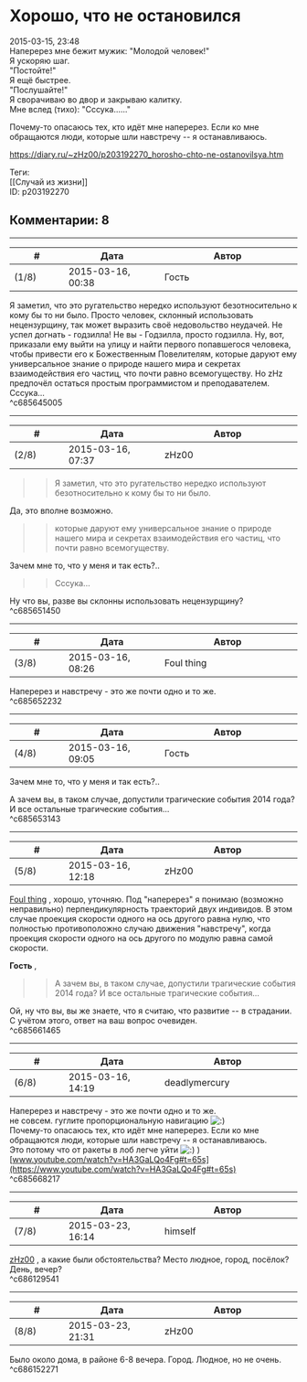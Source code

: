 Хорошо, что не остановился
==========================

  
2015-03-15, 23:48  
 Наперерез мне бежит мужик: "Молодой человек!"   
 Я ускоряю шаг.   
 "Постойте!"   
 Я ещё быстрее.   
 "Послушайте!"   
 Я сворачиваю во двор и закрываю калитку.   
 Мне вслед (тихо): "Сссука......"   
   
 Почему-то опасаюсь тех, кто идёт мне наперерез. Если ко мне обращаются люди, которые шли навстречу -- я останавливаюсь.   
  
<https://diary.ru/~zHz00/p203192270_horosho-chto-ne-ostanovilsya.htm>  
  
Теги:  
[[Случай из жизни]]  
ID: p203192270  


Комментарии: 8
--------------

  


---



|         #         |              Дата              |                     Автор                     |           ID           |
| --- | --- | --- | --- |
| (1/8) | 2015-03-16, 00:38 | Гость | c685645005 |

  
 Я заметил, что это ругательство нередко используют безотносительно к кому бы то ни было. Просто человек, склонный использовать нецензурщину, так может выразить своё недовольство неудачей. Не успел догнать - годзилла! Не вы - Годзилла, просто годзилла. Ну, вот, приказали ему выйти на улицу и найти первого попавшегося человека, чтобы привести его к Божественным Повелителям, которые даруют ему универсальное знание о природе нашего мира и секретах взаимодействия его частиц, что почти равно всемогуществу. Но zHz предпочёл остаться простым программистом и преподавателем. Сссука...   
 ^c685645005

---



|         #         |              Дата              |                     Автор                     |           ID           |
| --- | --- | --- | --- |
| (2/8) | 2015-03-16, 07:37 | zHz00 | c685651450 |

  
 >>Я заметил, что это ругательство нередко используют безотносительно к кому бы то ни было.   
   
 Да, это вполне возможно.   
   
 >>которые даруют ему универсальное знание о природе нашего мира и секретах взаимодействия его частиц, что почти равно всемогуществу.   
   
 Зачем мне то, что у меня и так есть?..   
   
 >>Сссука...   
   
 Ну что вы, разве вы склонны использовать нецензурщину?   
 ^c685651450

---



|         #         |              Дата              |                     Автор                     |           ID           |
| --- | --- | --- | --- |
| (3/8) | 2015-03-16, 08:26 | Foul thing | c685652232 |

  
 Наперерез и навстречу - это же почти одно и то же.   
 ^c685652232

---



|         #         |              Дата              |                     Автор                     |           ID           |
| --- | --- | --- | --- |
| (4/8) | 2015-03-16, 09:05 | Гость | c685653143 |

  
  Зачем мне то, что у меня и так есть?..    
   
 А зачем вы, в таком случае, допустили трагические события 2014 года? И все остальные трагические события...   
 ^c685653143

---



|         #         |              Дата              |                     Автор                     |           ID           |
| --- | --- | --- | --- |
| (5/8) | 2015-03-16, 12:18 | zHz00 | c685661465 |

  
  [Foul thing](http://foulthing.diary.ru "Temporary Internet Flies")  , хорошо, уточняю. Под "наперерез" я понимаю (возможно неправильно) перпендикулярность траекторий двух индивидов. В этом случае проекция скорости одного на ось другого равна нулю, что полностью противоположно случаю движения "навстречу", когда проекция скорости одного на ось другого по модулю равна самой скорости.   
   
  **Гость**  ,   
 >>А зачем вы, в таком случае, допустили трагические события 2014 года? И все остальные трагические события...   
   
 Ой, ну что вы, вы же знаете, что я считаю, что развитие -- в страдании. С учётом этого, ответ на ваш вопрос очевиден.   
 ^c685661465

---



|         #         |              Дата              |                     Автор                     |           ID           |
| --- | --- | --- | --- |
| (6/8) | 2015-03-16, 14:19 | deadlymercury | c685668217 |

  
  Наперерез и навстречу - это же почти одно и то же.    
 не совсем. гуглите пропорциональную навигацию ![:)](http://static.diary.ru/picture/3.gif)   
  Почему-то опасаюсь тех, кто идёт мне наперерез. Если ко мне обращаются люди, которые шли навстречу -- я останавливаюсь.    
 Это потому что от ракеты в лоб легче уйти ![:)](http://static.diary.ru/picture/3.gif) )   
  [www.youtube.com/watch?v=HA3GaLQo4Fg#t=65s](https://www.youtube.com/watch?v=HA3GaLQo4Fg#t=65s)    
 ^c685668217

---



|         #         |              Дата              |                     Автор                     |           ID           |
| --- | --- | --- | --- |
| (7/8) | 2015-03-23, 16:14 | himself | c686129541 |

  
  [zHz00](https://zHz00.diary.ru "Untitled")  , а какие были обстоятельства? Место людное, город, посёлок? День, вечер?   
 ^c686129541

---



|         #         |              Дата              |                     Автор                     |           ID           |
| --- | --- | --- | --- |
| (8/8) | 2015-03-23, 21:31 | zHz00 | c686152271 |

  
 Было около дома, в районе 6-8 вечера. Город. Людное, но не очень.   
 ^c686152271